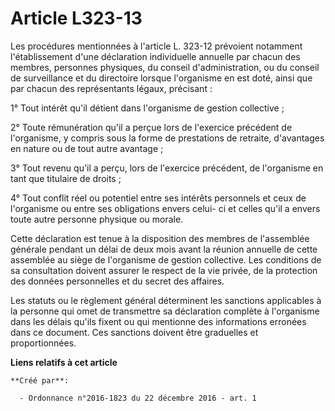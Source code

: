 # Article L323-13

Les procédures mentionnées à l'article L. 323-12 prévoient notamment l'établissement d'une déclaration individuelle annuelle
par chacun des membres, personnes physiques, du conseil d'administration, ou du conseil de surveillance et du directoire
lorsque l'organisme en est doté, ainsi que par chacun des représentants légaux, précisant : 

1° Tout intérêt qu'il détient dans l'organisme de gestion collective ; 

2° Toute rémunération qu'il a perçue lors de l'exercice précédent de l'organisme, y compris sous la forme de prestations de
retraite, d'avantages en nature ou de tout autre avantage ; 

3° Tout revenu qu'il a perçu, lors de l'exercice précédent, de l'organisme en tant que titulaire de droits ; 

4° Tout conflit réel ou potentiel entre ses intérêts personnels et ceux de l'organisme ou entre ses obligations envers celui-
ci et celles qu'il a envers toute autre personne physique ou morale. 

Cette déclaration est tenue à la disposition des membres de l'assemblée générale pendant un délai de deux mois avant la
réunion annuelle de cette assemblée au siège de l'organisme de gestion collective. Les conditions de sa consultation doivent
assurer le respect de la vie privée, de la protection des données personnelles et du secret des affaires. 

Les statuts ou le règlement général déterminent les sanctions applicables à la personne qui omet de transmettre sa
déclaration complète à l'organisme dans les délais qu'ils fixent ou qui mentionne des informations erronées dans ce document.
Ces sanctions doivent être graduelles et proportionnées.

**Liens relatifs à cet article**

	**Créé par**:

	  - Ordonnance n°2016-1823 du 22 décembre 2016 - art. 1
